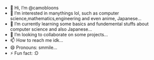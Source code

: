 - 👋 Hi, I’m @camobloons
- 👀 I’m interested in manythings lol, such as computer science,mathematics,engineering and even anime, Japanese...
- 🌱 I’m currently learning some basics and fundemental stuffs about computer science and also Japanese...
- 💞️ I’m looking to collaborate on some projects...
- 📫 How to reach me idk...
- 😄 Pronouns: smmile...
- ⚡ Fun fact: :D 

<!---
camobloons/camobloons is a ✨ special ✨ repository because its `README.md` (this file) appears on your GitHub profile.
You can click the Preview link to take a look at your changes.
--->
